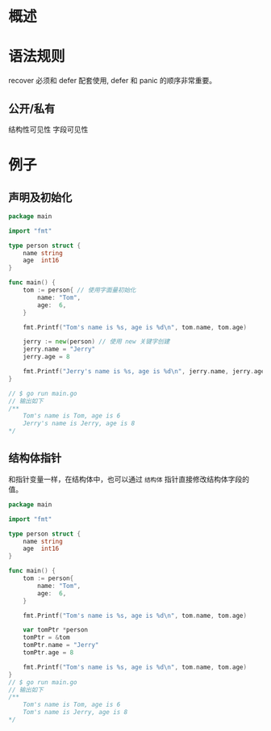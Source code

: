 # 概述

# 语法规则
recover 必须和 defer 配套使用, defer 和 panic 的顺序非常重要。

## 公开/私有
结构性可见性
字段可见性

# 例子

## 声明及初始化
```go
package main

import "fmt"

type person struct {
	name string
	age  int16
}

func main() {
	tom := person{ // 使用字面量初始化
		name: "Tom",
		age:  6,
	}

	fmt.Printf("Tom's name is %s, age is %d\n", tom.name, tom.age)

	jerry := new(person) // 使用 new 关键字创建
	jerry.name = "Jerry"
	jerry.age = 8

	fmt.Printf("Jerry's name is %s, age is %d\n", jerry.name, jerry.age)
}

// $ go run main.go
// 输出如下 
/**
    Tom's name is Tom, age is 6
    Jerry's name is Jerry, age is 8
*/
```

## 结构体指针
和指针变量一样，在结构体中，也可以通过 `结构体` 指针直接修改结构体字段的值。
```go
package main

import "fmt"

type person struct {
	name string
	age  int16
}

func main() {
	tom := person{
		name: "Tom",
		age:  6,
	}

	fmt.Printf("Tom's name is %s, age is %d\n", tom.name, tom.age)

	var tomPtr *person
	tomPtr = &tom
	tomPtr.name = "Jerry"
	tomPtr.age = 8

	fmt.Printf("Tom's name is %s, age is %d\n", tom.name, tom.age)
}
// $ go run main.go
// 输出如下 
/**
    Tom's name is Tom, age is 6
    Tom's name is Jerry, age is 8
*/
```